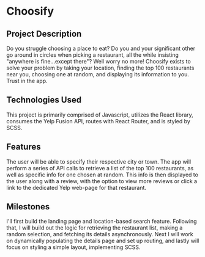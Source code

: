 # Choosify

## Project Description
Do you struggle choosing a place to eat? Do you and your significant other go around in circles when picking a restaurant, all the while insisting "anywhere is fine...except there"? Well worry no more! Choosify exists to solve your problem by taking your location, finding the top 100 restaurants near you, choosing one at random, and displaying its information to you. Trust in the app.

## Technologies Used
This project is primarily comprised of Javascript, utilizes the React library, consumes the Yelp Fusion API, routes with React Router, and is styled by SCSS.

## Features
The user will be able to specify their respective city or town. The app will perform a series of API calls to retrieve a list of the top 100 restaurants, as well as specific info for one chosen at random. This info is then displayed to the user along with a review, with the option to view more reviews or click a link to the dedicated Yelp web-page for that restaurant.

## Milestones
I'll first build the landing page and location-based search feature. Following that, I will build out the logic for retrieving the restaurant list, making a random selection, and fetching its details asynchronously. Next I will work on dynamically populating the details page and set up routing, and lastly will focus on styling a simple layout, implementing  SCSS.
